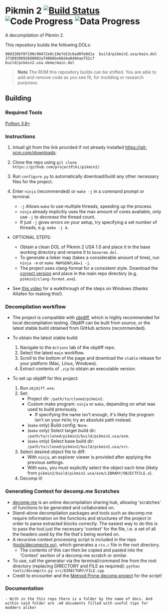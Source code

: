 Pikmin 2 [![Build Status]][actions] ![Code Progress] ![Data Progress]
========

[Build Status]: https://github.com/projectPiki/pikmin2/actions/workflows/build.yml/badge.svg
[actions]: https://github.com/projectPiki/pikmin2/actions/workflows/build.yml
[Code Progress]: https://img.shields.io/endpoint?label=Code&url=https%3A%2F%2Fprogress.deco.mp%2Fdata%2Fpikmin2%2Fusa%2Fdol%2F%3Fmode%3Dshield%26measure%3Dcode
[Data Progress]: https://img.shields.io/endpoint?label=Data&url=https%3A%2F%2Fprogress.deco.mp%2Fdata%2Fpikmin2%2Fusa%2Fdol%2F%3Fmode%3Dshield%26measure%3Ddata

A decompilation of Pikmin 2.

This repository builds the following DOLs:

```
90d328bf8f190c90472e8c19e7e53c6ad0fe0d1a  build/pikmin2.usa/main.dol
3730939092688902af4866be66d4a8404ae752c7  build/pikmin2.usa.demo/main.dol
```

> **Note**
> The ROM this repository builds can be shifted. You are able to add
> and remove code as you see fit, for modding or research purposes.

## Building

### Required Tools
[Python 3.8+](https://www.python.org/downloads/)

### Instructions
1. Intsall git from the link provided if not already installed https://git-scm.com/downloads. 

2. Clone the repo using `git clone https://github.com/projectPiki/pikmin2/`

3. Run `configure.py` to automatically download/build any other necessary files for the project.

4. Enter `ninja` (recommended) or `make -j` in a command prompt or terminal.
	- `-j` Allows `make` to use multiple threads, speeding up the process.
	- `ninja` already implicitly uses the max amount of cores available, only use `-j` to *decrease* the thread count.
	- If just `-j` gives errors on your setup, try specifying a set number of threads, e.g. `make -j 4`.
* OPTIONAL STEPS:
	- Obtain a clean DOL of Pikmin 2 USA 1.0 and place it in the base working directory and rename it to `baserom.dol`.
	- To generate a linker map (takes a considerable amount of time), run `ninja -m` or  `make MAPGENFLAG=1 -j`.
	- The project uses clang-format for a consistent style. Download the [correct version](https://cdn.discordapp.com/attachments/933849922418126918/1031358615300345856/clang-format.exe) and place in the main repo directory (e.g. `pikmin2/clang-format.exe`).

* See [this video](https://youtu.be/CZXNQagqpkw) for a walkthrough of the steps on Windows (thanks Altafen for making this!).

### Decompilation workflow

- The project is compatible with [objdiff](https://github.com/encounter/objdiff), which is highly recommended for local decompilation testing. Objdiff can be built from source, or the latest stable build obtained from GitHub actions (recommended).

- To obtain the latest stable build:
	1. Navigate to the `Actions` tab of the objdiff repo.
	2. Select the latest `main` workflow.
	3. Scroll to the bottom of the page and download the `stable` release for your platform (Mac, Linux, Windows).
	4. Extract contents of `.zip` to obtain an executable version.

- To set up objdiff for this project:
	1. Run `objdiff.exe`.
	2. Set:
		- Project dir: `/path/to/cloned/pikmin2`.
		- Custom make program: `ninja` or `make`, depending on what was used to build previously.
			- If specifying the name isn't enough, it's likely the program isn't on your `PATH`; try an absolute path instead.
		- (`make` only) Build config: `None`.
		- (`make` only) Select target build dir: `/path/to/cloned/pikmin2/build/pikmin2.usa/asm`.
		- (`make` only) Select base build dir: `/path/to/cloned/pikmin2/build/pikmin2.usa/src`.
	3. Select desired object file to diff:
		- With `ninja`, an explorer viewer is provided after applying the previous settings.
		- With `make`, you must explicitly select the object each time (likely from `pikmin2/build/pikmin2.usa/asm/LIBRARY/OBJECTFILE.o`).
	4. Decomp it!

### Generating Context for decomp.me Scratches

- [decomp.me](https://decomp.me/) is an online decompilation sharing hub, allowing 'scratches' of functions to be generated and collaborated on.
- Stand-alone decompilation packages and tools such as decomp.me require information on the functions and structures of the project in order to parse extracted blocks correctly. The easiest way to do this is to pass the tool just the necessary 'context' for the file, i.e. a set of all the headers used by the file that's being worked on.
- A recursive context processing script is included in the repo ([tools/decompctx.py](https://github.com/projectPiki/pikmin2/tree/main/tools/decompctx.py)), which generates a `ctx.c` file in the root directory.
	- The contents of this can then be copied and pasted into the 'Context' section of a decomp.me scratch or similar.
- To use, call the generator via the terminal/command line from the root directory (replacing DIRECTORY and FILE as required):
	```python tools/decompctx.py src/DIRECTORY/FILE.cpp```
- Credit to encounter and the [Metroid Prime decomp project](https://github.com/PrimeDecomp/prime) for the script!

### Documentation
	- With in the this repo there is a folder by the name of docs. And within said folder are .md documents filled with useful tips for modders alike!
